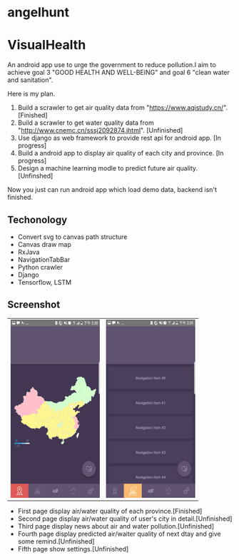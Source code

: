 # angelhunt
# VisualHealth
An android app use to urge the government to reduce pollution.I aim to achieve goal 3 "GOOD HEALTH AND WELL-BEING" and goal 6 "clean water and sanitation".

Here is my plan.
1. Build a scrawler to get air quality data from "https://www.aqistudy.cn/". [Finished]
2. Build a scrawler to get water quality data from "http://www.cnemc.cn/sssj2092874.jhtml". [Unfinished]
3. Use django as web framework to provide rest api for android app. [In progress]
4. Build a android app to display air quality of each city and province. [In progress]
5. Design a machine learning modle to predict future air quality. [Unfinshed]

Now you just can run android app which load demo data, backend isn't finished.
## Techonology
* Convert svg to canvas path structure
* Canvas draw map
* RxJava
* NavigationTabBar
* Python crawler
* Django
* Tensorflow, LSTM

## Screenshot

<table align="center">
    <tr>
    <td>
      <img src="./app/screenshot/a.jpg" height="400" width="200">
    </td>
    <td>
      <img src="./app/screenshot/b.jpg" height="400" width="200">
    </td>
    </tr>
</table>


* First page display air/water quality of each province.[Finished]
* Second page display air/water quality of user's city in detail.[Unfinished]
* Third page display news about air and water pollution.[Unfinished]
* Fourth page display predicted air/waiter quality of next dtay and give some remind.[Unfinished]
* Fifth page show settings.[Unfinished]
